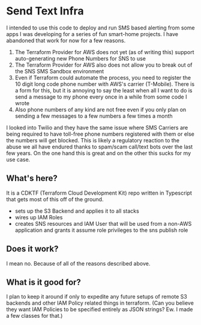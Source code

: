 # Send Text Infra

I intended to use this code to deploy and run SMS based alerting from some apps I was developing for a series of fun smart-home projects. I have abandoned that work for now for a few reasons.

1. The Terraform Provider for AWS does not yet (as of writing this) support auto-generating new Phone Numbers for SNS to use
1. The Terraform Provider for AWS also does not allow you to break out of the SNS SMS Sandbox environment
1. Even if Terraform could automate the process, you need to register the 10 digit long code phone number with AWS's carrier (T-Mobile). There is a form for this, but it is annoying to say the least when all I want to do is send a message to my phone every once in a while from some code I wrote
1. Also phone numbers of any kind are not free even if you only plan on sending a few messages to a few numbers a few times a month

I looked into Twilio and they have the same issue where SMS Carriers are being required to have toll-free phone numbers registered with them or else the numbers will get blocked. This is likely a regulatory reaction to the abuse we all have endured thanks to spam/scam call/text bots over the last few years. On the one hand this is great and on the other this sucks for my use case.

## What's here?

It is a CDKTF (Terraform Cloud Development Kit) repo written in Typescript that gets most of this off of the ground.

- sets up the S3 Backend and applies it to all stacks
- wires up IAM Roles
- creates SNS resources and IAM User that will be used from a non-AWS application and grants it assume role privileges to the sns publish role

## Does it work?

I mean no. Because of all of the reasons described above.

## What is it good for?

I plan to keep it around if only to expedite any future setups of remote S3 backends and other IAM Policy related things in terraform. (Can you believe they want IAM Policies to be specified entirely as JSON strings? Ew. I made a few classes for that.)

